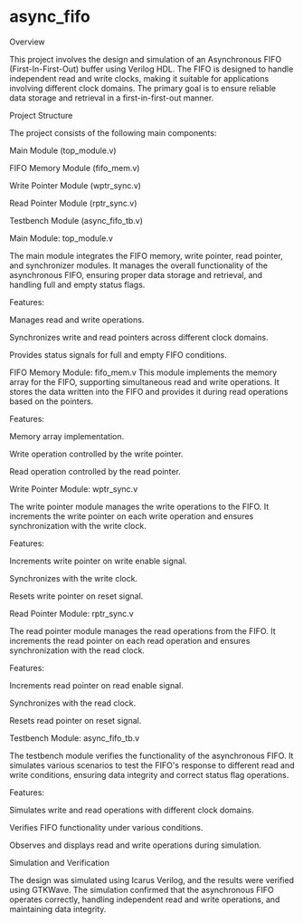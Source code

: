 # async_fifo

Overview

This project involves the design and simulation of an Asynchronous FIFO (First-In-First-Out) buffer using Verilog HDL. The FIFO is designed to handle independent read and write clocks, making it suitable for applications involving different clock domains. The primary goal is to ensure reliable data storage and retrieval in a first-in-first-out manner.

Project Structure

The project consists of the following main components:

Main Module (top_module.v)

FIFO Memory Module (fifo_mem.v)

Write Pointer Module (wptr_sync.v)

Read Pointer Module (rptr_sync.v)

Testbench Module (async_fifo_tb.v)

Main Module: top_module.v

The main module integrates the FIFO memory, write pointer, read pointer, and synchronizer modules. It manages the overall functionality of the asynchronous FIFO, ensuring proper data storage and retrieval, and handling full and empty status flags.

Features:

Manages read and write operations.

Synchronizes write and read pointers across different clock domains.

Provides status signals for full and empty FIFO conditions.

FIFO Memory Module: fifo_mem.v
This module implements the memory array for the FIFO, supporting simultaneous read and write operations. It stores the data written into the FIFO and provides it during read operations based on the pointers.

Features:

Memory array implementation.

Write operation controlled by the write pointer.

Read operation controlled by the read pointer.

Write Pointer Module: wptr_sync.v

The write pointer module manages the write operations to the FIFO. It increments the write pointer on each write operation and ensures synchronization with the write clock.

Features:

Increments write pointer on write enable signal.

Synchronizes with the write clock.

Resets write pointer on reset signal.

Read Pointer Module: rptr_sync.v

The read pointer module manages the read operations from the FIFO. It increments the read pointer on each read operation and ensures synchronization with the read clock.

Features:

Increments read pointer on read enable signal.

Synchronizes with the read clock.

Resets read pointer on reset signal.

Testbench Module: async_fifo_tb.v

The testbench module verifies the functionality of the asynchronous FIFO. It simulates various scenarios to test the FIFO's response to different read and write conditions, ensuring data integrity and correct status flag operations.

Features:

Simulates write and read operations with different clock domains.

Verifies FIFO functionality under various conditions.

Observes and displays read and write operations during simulation.

Simulation and Verification

The design was simulated using Icarus Verilog, and the results were verified using GTKWave. The simulation confirmed that the asynchronous FIFO operates correctly, handling independent read and write operations, and maintaining data integrity.
